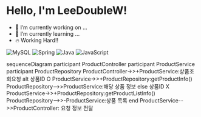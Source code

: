 # Hello, I'm LeeDoubleW!
- 🔭 I’m currently working on ...
- 🌱 I’m currently learning ...
- 🔥 Working Hard!!

![MySQL](https://img.shields.io/badge/mysql-4479A1.svg?style=for-the-badge&logo=mysql&logoColor=white) ![Spring](https://img.shields.io/badge/spring-%236DB33F.svg?style=for-the-badge&logo=spring&logoColor=white) ![Java](https://img.shields.io/badge/java-%23ED8B00.svg?style=for-the-badge&logo=openjdk&logoColor=white) ![JavaScript](https://img.shields.io/badge/javascript-%23323330.svg?style=for-the-badge&logo=javascript&logoColor=%23F7DF1E)

sequenceDiagram
    participant ProductController
    participant ProductService
    participant ProductRepository
    ProductController->>+ProductService:상품조회요청
    alt 상품ID O
    ProductService->>+ProductRepository:getProductInfo()
    ProductRepository-->>ProductService:해당 상품 정보
    else 상품ID X
    ProductService->>+ProductRepository:getProductListInfo()
    ProductRepository-->>-ProductService:상품 목록
    end
    ProductService-->>ProductController: 요청 정보 전달
